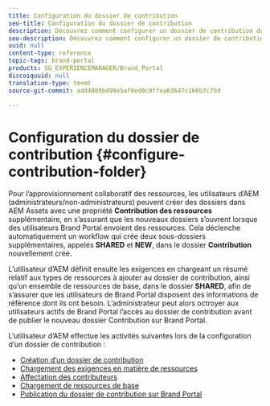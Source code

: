 ```yaml
---
title: Configuration du dossier de contribution
seo-title: Configuration du dossier de contribution
description: Découvrez comment configurer un dossier de contribution dans Brand Portal.
seo-description: Découvrez comment configurer un dossier de contribution dans Brand Portal.
uuid: null
content-type: reference
topic-tags: brand-portal
products: SG_EXPERIENCEMANAGER/Brand_Portal
discoiquuid: null
translation-type: tm+mt
source-git-commit: add4009bd99e5af8ed0c9ffea63647c166b7c75d

---
```



# Configuration du dossier de contribution {#configure-contribution-folder}

Pour l’approvisionnement collaboratif des ressources, les utilisateurs d’AEM (administrateurs/non-administrateurs) peuvent créer des dossiers dans AEM Assets avec une propriété **Contribution des ressources** supplémentaire, en s’assurant que les nouveaux dossiers s’ouvrent lorsque des utilisateurs Brand Portal envoient des ressources. Cela déclenche automatiquement un workflow qui crée deux sous-dossiers supplémentaires, appelés **SHARED** et **NEW**, dans le dossier **Contribution** nouvellement créé. 

L’utilisateur d’AEM définit ensuite les exigences en chargeant un résumé relatif aux types de ressources à ajouter au dossier de contribution, ainsi qu’un ensemble de ressources de base, dans le dossier **SHARED**, afin de s’assurer que les utilisateurs de Brand Portal disposent des informations de référence dont ils ont besoin. L’administrateur peut alors octroyer aux utilisateurs actifs de Brand Portal l’accès au dossier de contribution avant de publier le nouveau dossier Contribution sur Brand Portal.

L’utilisateur d’AEM effectue les activités suivantes lors de la configuration d’un dossier de contribution :

* [Création d’un dossier de contribution](brand-portal-create-contribution-folder.md)
* [Chargement des exigences en matière de ressources](brand-portal-configure-contribution-folder-properties.md)
* [Affectation des contributeurs](brand-portal-configure-contribution-folder-properties.md)
* [Chargement de ressources de base](brand-portal-upload-baseline-assets.md)
* [Publication du dossier de contribution sur Brand Portal](brand-portal-publish-contribution-folder-to-brand-portal.md)
